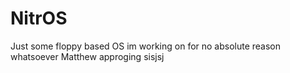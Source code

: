 # NitrOS
Just some floppy based OS im working on for no absolute reason whatsoever
Matthew approging sisjsj
